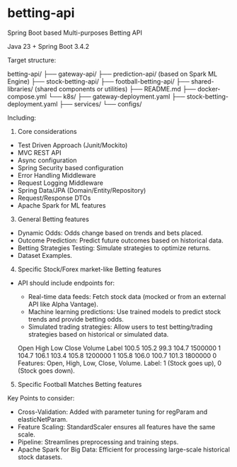 # betting-api
Spring Boot based Multi-purposes Betting API

Java 23 + Spring Boot 3.4.2

Target structure:

betting-api/
├── gateway-api/
├── prediction-api/ (based on Spark ML Engine)
├── stock-betting-api/
├── football-betting-api/
├── shared-libraries/ (shared components or utilities)
├── README.md
├── docker-compose.yml
└── k8s/
    ├── gateway-deployment.yaml
    ├── stock-betting-deployment.yaml
    ├── services/
    └── configs/

Including:
1. Core considerations
  - Test Driven Approach (Junit/Mockito)
  - MVC REST API
  - Async configuration
  - Spring Security based configuration
  - Error Handling Middleware
  - Request Logging Middleware
  - Spring Data/JPA (Domain/Entity/Repository)
  - Request/Response DTOs
  - Apache Spark for ML features

3. General Betting features
  - Dynamic Odds: Odds change based on trends and bets placed.
  - Outcome Prediction: Predict future outcomes based on historical data.
  - Betting Strategies Testing: Simulate strategies to optimize returns.
  - Dataset Examples.

4. Specific Stock/Forex market-like Betting features
  - API should include endpoints for:
    - Real-time data feeds: Fetch stock data (mocked or from an external API like Alpha Vantage).
    - Machine learning predictions: Use trained models to predict stock trends and provide betting odds.
    - Simulated trading strategies: Allow users to test betting/trading strategies based on historical or simulated data.
  
    Open High Low Close Volume Label 100.5 105.2 99.3 104.7 1500000 1 104.7 106.1 103.4 105.8 1200000 1 105.8 106.0 100.7 101.3 1800000 0
    Features: Open, High, Low, Close, Volume. Label: 1 (Stock goes up), 0 (Stock goes down).
   

5. Specific Football Matches Betting features


Key Points to consider:

- Cross-Validation: Added with parameter tuning for regParam and elasticNetParam.
- Feature Scaling: StandardScaler ensures all features have the same scale.
- Pipeline: Streamlines preprocessing and training steps.
- Apache Spark for Big Data: Efficient for processing large-scale historical stock datasets.

